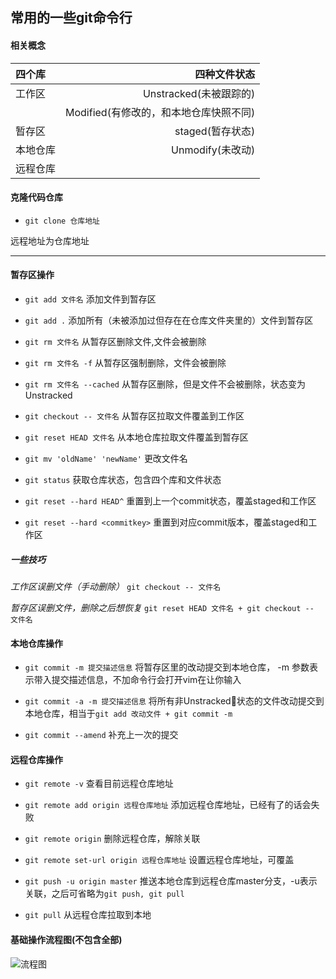 ## 常用的一些git命令行

#### 相关概念

| 四个库   | 四种文件状态                         |
|:--------|-----------------------------------:|
| 工作区   | Unstracked(未被跟踪的)              |
|         | Modified(有修改的，和本地仓库快照不同) |
| 暂存区   | staged(暂存状态)                    |
| 本地仓库 | Unmodify(未改动)                    |
| 远程仓库 |                                    |


#### 克隆代码仓库

* `git clone 仓库地址`

远程地址为仓库地址
***
#### 暂存区操作

* `git add 文件名` 添加文件到暂存区

* `git add .` 添加所有（未被添加过但存在在仓库文件夹里的）文件到暂存区

* `git rm 文件名` 从暂存区删除文件,文件会被删除

* `git rm 文件名 -f` 从暂存区强制删除，文件会被删除

* `git rm 文件名 --cached` 从暂存区删除，但是文件不会被删除，状态变为Unstracked

* `git checkout -- 文件名` 从暂存区拉取文件覆盖到工作区

* `git reset HEAD 文件名` 从本地仓库拉取文件覆盖到暂存区

* `git mv 'oldName' 'newName'` 更改文件名

* `git status` 获取仓库状态，包含四个库和文件状态

* `git reset --hard HEAD^` 重置到上一个commit状态，覆盖staged和工作区

* `git reset --hard <commitkey>` 重置到对应commit版本，覆盖staged和工作区

##### 一些技巧
*工作区误删文件（手动删除）*
`git checkout -- 文件名` 

*暂存区误删文件，删除之后想恢复*
`git reset HEAD 文件名 + git checkout -- 文件名`

#### 本地仓库操作

* `git commit -m 提交描述信息` 将暂存区里的改动提交到本地仓库， -m 参数表示带入提交描述信息，不加命令行会打开vim在让你输入

* `git commit -a -m 提交描述信息` 将所有非Unstracked状态的文件改动提交到本地仓库，相当于`git add 改动文件 + git commit -m`

* `git commit --amend` 补充上一次的提交

#### 远程仓库操作

* `git remote -v` 查看目前远程仓库地址

* `git remote add origin 远程仓库地址` 添加远程仓库地址，已经有了的话会失败

* `git remote origin` 删除远程仓库，解除关联

* `git remote set-url origin 远程仓库地址` 设置远程仓库地址，可覆盖

* `git push -u origin master` 推送本地仓库到远程仓库master分支，-u表示关联，之后可省略为`git push, git pull`

* `git pull` 从远程仓库拉取到本地



#### 基础操作流程图(不包含全部)
![流程图](https://img-blog.csdn.net/20140417113336421)